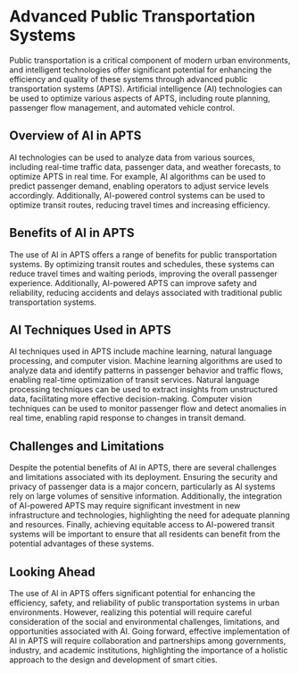 Advanced Public Transportation Systems
============================================================================================================

Public transportation is a critical component of modern urban environments, and intelligent technologies offer significant potential for enhancing the efficiency and quality of these systems through advanced public transportation systems (APTS). Artificial intelligence (AI) technologies can be used to optimize various aspects of APTS, including route planning, passenger flow management, and automated vehicle control.

Overview of AI in APTS
----------------------

AI technologies can be used to analyze data from various sources, including real-time traffic data, passenger data, and weather forecasts, to optimize APTS in real time. For example, AI algorithms can be used to predict passenger demand, enabling operators to adjust service levels accordingly. Additionally, AI-powered control systems can be used to optimize transit routes, reducing travel times and increasing efficiency.

Benefits of AI in APTS
----------------------

The use of AI in APTS offers a range of benefits for public transportation systems. By optimizing transit routes and schedules, these systems can reduce travel times and waiting periods, improving the overall passenger experience. Additionally, AI-powered APTS can improve safety and reliability, reducing accidents and delays associated with traditional public transportation systems.

AI Techniques Used in APTS
--------------------------

AI techniques used in APTS include machine learning, natural language processing, and computer vision. Machine learning algorithms are used to analyze data and identify patterns in passenger behavior and traffic flows, enabling real-time optimization of transit services. Natural language processing techniques can be used to extract insights from unstructured data, facilitating more effective decision-making. Computer vision techniques can be used to monitor passenger flow and detect anomalies in real time, enabling rapid response to changes in transit demand.

Challenges and Limitations
--------------------------

Despite the potential benefits of AI in APTS, there are several challenges and limitations associated with its deployment. Ensuring the security and privacy of passenger data is a major concern, particularly as AI systems rely on large volumes of sensitive information. Additionally, the integration of AI-powered APTS may require significant investment in new infrastructure and technologies, highlighting the need for adequate planning and resources. Finally, achieving equitable access to AI-powered transit systems will be important to ensure that all residents can benefit from the potential advantages of these systems.

Looking Ahead
-------------

The use of AI in APTS offers significant potential for enhancing the efficiency, safety, and reliability of public transportation systems in urban environments. However, realizing this potential will require careful consideration of the social and environmental challenges, limitations, and opportunities associated with AI. Going forward, effective implementation of AI in APTS will require collaboration and partnerships among governments, industry, and academic institutions, highlighting the importance of a holistic approach to the design and development of smart cities.
